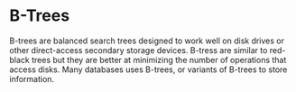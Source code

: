# B-Trees
B-trees are balanced search trees designed to work well on disk drives or other direct-access secondary storage devices. B-tress are similar to red-black trees but they are better at minimizing the number of operations that access disks. Many databases uses B-trees, or variants of B-trees to store information.


